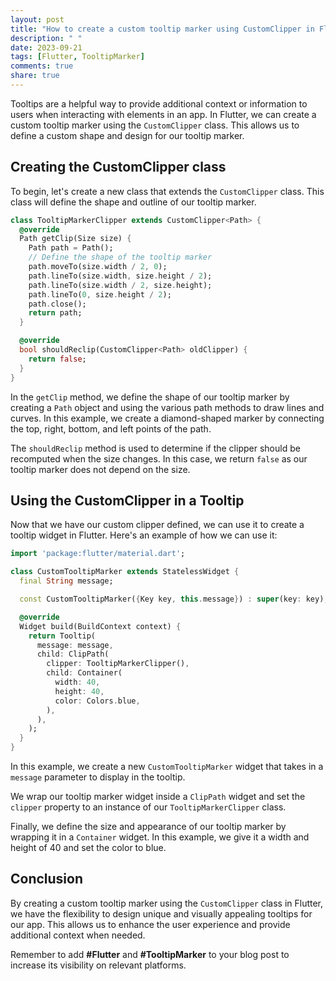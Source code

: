 ```yaml
---
layout: post
title: "How to create a custom tooltip marker using CustomClipper in Flutter"
description: " "
date: 2023-09-21
tags: [Flutter, TooltipMarker]
comments: true
share: true
---
```


Tooltips are a helpful way to provide additional context or information to users when interacting with elements in an app. In Flutter, we can create a custom tooltip marker using the `CustomClipper` class. This allows us to define a custom shape and design for our tooltip marker.

## Creating the CustomClipper class

To begin, let's create a new class that extends the `CustomClipper` class. This class will define the shape and outline of our tooltip marker.

```dart
class TooltipMarkerClipper extends CustomClipper<Path> {
  @override
  Path getClip(Size size) {
    Path path = Path();
    // Define the shape of the tooltip marker
    path.moveTo(size.width / 2, 0);
    path.lineTo(size.width, size.height / 2);
    path.lineTo(size.width / 2, size.height);
    path.lineTo(0, size.height / 2);
    path.close();
    return path;
  }

  @override
  bool shouldReclip(CustomClipper<Path> oldClipper) {
    return false;
  }
}
```

In the `getClip` method, we define the shape of our tooltip marker by creating a `Path` object and using the various path methods to draw lines and curves. In this example, we create a diamond-shaped marker by connecting the top, right, bottom, and left points of the path.

The `shouldReclip` method is used to determine if the clipper should be recomputed when the size changes. In this case, we return `false` as our tooltip marker does not depend on the size.

## Using the CustomClipper in a Tooltip

Now that we have our custom clipper defined, we can use it to create a tooltip widget in Flutter. Here's an example of how we can use it:

```dart
import 'package:flutter/material.dart';

class CustomTooltipMarker extends StatelessWidget {
  final String message;

  const CustomTooltipMarker({Key key, this.message}) : super(key: key);

  @override
  Widget build(BuildContext context) {
    return Tooltip(
      message: message,
      child: ClipPath(
        clipper: TooltipMarkerClipper(),
        child: Container(
          width: 40,
          height: 40,
          color: Colors.blue,
        ),
      ),
    );
  }
}
```

In this example, we create a new `CustomTooltipMarker` widget that takes in a `message` parameter to display in the tooltip.

We wrap our tooltip marker widget inside a `ClipPath` widget and set the `clipper` property to an instance of our `TooltipMarkerClipper` class.

Finally, we define the size and appearance of our tooltip marker by wrapping it in a `Container` widget. In this example, we give it a width and height of 40 and set the color to blue.

## Conclusion

By creating a custom tooltip marker using the `CustomClipper` class in Flutter, we have the flexibility to design unique and visually appealing tooltips for our app. This allows us to enhance the user experience and provide additional context when needed.

Remember to add **#Flutter** and **#TooltipMarker** to your blog post to increase its visibility on relevant platforms.